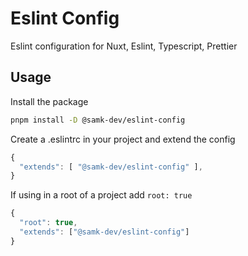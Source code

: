 # Eslint Config

Eslint configuration for Nuxt, Eslint, Typescript, Prettier

## Usage

Install the package

```bash
pnpm install -D @samk-dev/eslint-config
```

Create a .eslintrc in your project and extend the config

```js
{
  "extends": [ "@samk-dev/eslint-config" ],
}
```

If using in a root of a project add `root: true`

```js
{
  "root": true,
  "extends": ["@samk-dev/eslint-config"]
}
```
